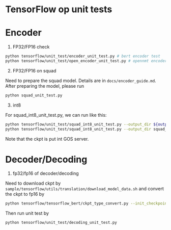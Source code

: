TensorFlow op unit tests
===

# Encoder

1. FP32/FP16 check

```bash
python tensorflow/unit_test/encoder_unit_test.py # bert encoder test
python tensorflow/unit_test/open_encoder_unit_test.py # opennmt encoder test
```

2. FP32/FP16 on squad

Need to prepare the squad model. Details are in `docs/encoder_guide.md`. After preparing the model, please run

```bash
python squad_unit_test.py
```

3. int8 

For squad_int8_unit_test.py, we can run like this:

```bash
python tensorflow/unit_test/squad_int8_unit_test.py --output_dir ${output_dir} --model_file ${init_checkpoint} --int8_mode ${int8_mode}
python tensorflow/unit_test/squad_int8_unit_test.py --output_dir squad_int8_unit_test_1_384 --model_file squad_model/v4.0_prerelease_ckpt/QAT_mode_2/model.ckpt-10949 --int8_mode 2
```

Note that the ckpt is put int GOS server.

# Decoder/Decoding

1. fp32/fp16 of decoder/decoding

Need to download ckpt by `sample/tensorflow/utils/translation/download_model_data.sh` and convert the ckpt to fp16 by 

```bash
python tensorflow/tensorflow_bert/ckpt_type_convert.py --init_checkpoint=translation/ckpt/model.ckpt-500000 --fp16_checkpoint=translation/ckpt/fp16_model.ckpt-500000
```

Then run unit test by

```bash
python tensorflow/unit_test/decoding_unit_test.py
```